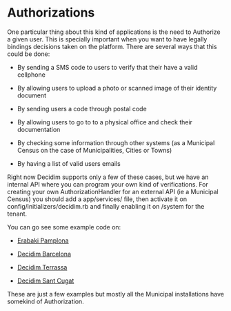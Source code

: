 # Authorizations

One particular thing about this kind of applications is the need to Authorize a given user. This is specially important when you want to have legally bindings decisions taken on the platform. There are several ways that this could be done:

* By sending a SMS code to users to verify that their have a valid cellphone

* By allowing users to upload a photo or scanned image of their identity document

* By sending users a code through postal code

* By allowing users to go to to a physical office and check their documentation

* By checking some information through other systems (as a Municipal Census on the case of Municipalities, Cities or Towns)

* By having a list of valid users emails

Right now Decidim supports only a few of these cases, but we have an internal API where you can program your own kind of verifications. For creating your own AuthorizationHandler for an external API (ie a Municipal Census) you should add a app/services/ file, then activate it on config/initializers/decidim.rb and finally enabling it on /system for the tenant.

You can go see some example code on:

* [Erabaki Pamplona](https://github.com/ErabakiPamplona/erabaki/blob/master/app/services/census_authorization_handler.rb)

* [Decidim Barcelona](https://github.com/AjuntamentdeBarcelona/decidim-barcelona/blob/master/app/services/census_authorization_handler.rb)

* [Decidim Terrassa](https://github.com/AjuntamentDeTerrassa/decidim-terrassa/blob/master/app/services/census_authorization_handler.rb)

* [Decidim Sant Cugat](https://github.com/AjuntamentdeSantCugat/decidim-sant_cugat/blob/master/app/services/census_authorization_handler.rb)

These are just a few examples but mostly all the Municipal installations have somekind of Authorization.
